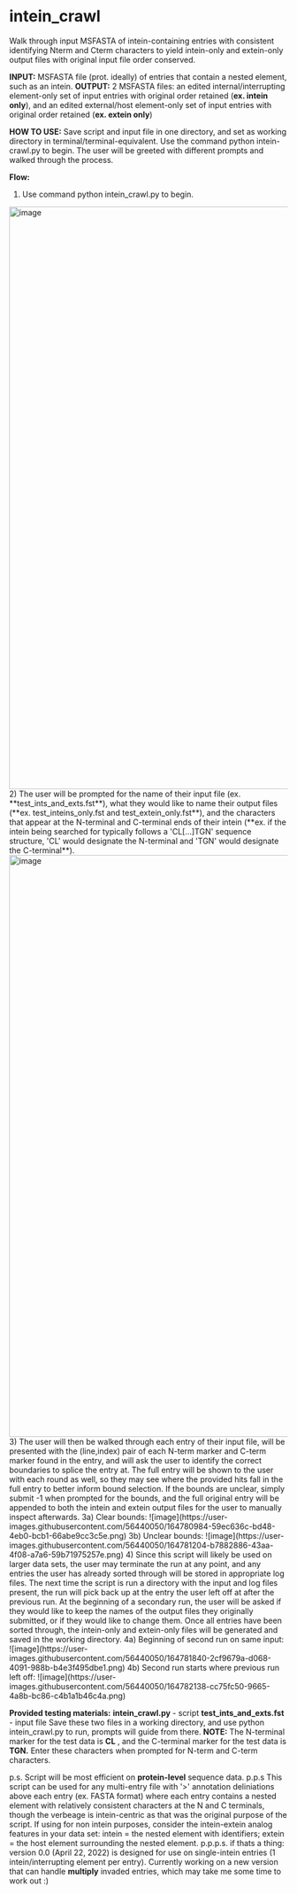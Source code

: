 # intein_crawl
Walk through input MSFASTA of intein-containing entries with consistent identifying Nterm and Cterm characters to yield intein-only and extein-only output files with original input file order conserved.

**INPUT:** MSFASTA file (prot. ideally) of entries that contain a nested element, such as an intein.
**OUTPUT:** 2 MSFASTA files: an edited internal/interrupting element-only set of input entries with original order retained (**ex. intein only**), and an edited external/host element-only set of input entries with original order retained (**ex. extein only**)

**HOW TO USE:** Save script and input file in one directory, and set as working directory in terminal/terminal-equivalent. Use the command python intein-crawl.py to begin. The user will be greeted with different prompts and walked through the process.

**Flow:**
1) Use command python intein_crawl.py to begin.
<img width="1052" alt="image" src="https://user-images.githubusercontent.com/56440050/164769548-819e8dff-41a7-4d3a-8c3f-ba642f8c3e8d.png">
2) The user will be prompted for the name of their input file (ex. **test_ints_and_exts.fst**), what they would like to name their output files (**ex. test_inteins_only.fst and test_extein_only.fst**), and the characters that appear at the N-terminal and C-terminal ends of their intein (**ex. if the intein being searched for typically follows a 'CL[...]TGN' sequence structure, 'CL' would designate the N-terminal and 'TGN' would designate the C-terminal**).  
<img width="1051" alt="image" src="https://user-images.githubusercontent.com/56440050/164770371-81e42a43-311e-4cf6-bb0f-e03eb77038f2.png">
3) The user will then be walked through each entry of their input file, will be presented with the (line,index) pair of each N-term marker and C-term marker found in the entry, and will ask the user to identify the correct boundaries to splice the entry at. The full entry will be shown to the user with each round as well, so they may see where the provided hits fall in the full entry to better inform bound selection. If the bounds are unclear, simply submit -1 when prompted for the bounds, and the full original entry will be appended to both the intein and extein output files for the user to manually inspect afterwards. 
3a) Clear bounds:
![image](https://user-images.githubusercontent.com/56440050/164780984-59ec636c-bd48-4eb0-bcb1-66abe9cc3c5e.png)
3b) Unclear bounds:
![image](https://user-images.githubusercontent.com/56440050/164781204-b7882886-43aa-4f08-a7a6-59b71975257e.png)
4) Since this script will likely be used on larger data sets, the user may terminate the run at any point, and any entries the user has already sorted through will be stored in appropriate log files. The next time the script is run a directory with the input and log files present, the run will pick back up at the entry the user left off at after the previous run. At the beginning of a secondary run, the user will be asked if they would like to keep the names of the output files they originally submitted, or if they would like to change them.   
Once all entries have been sorted through, the intein-only and extein-only files will be generated and saved in the working directory.
4a) Beginning of second run on same input:
![image](https://user-images.githubusercontent.com/56440050/164781840-2cf9679a-d068-4091-988b-b4e3f495dbe1.png)
4b) Second run starts where previous run left off:
![image](https://user-images.githubusercontent.com/56440050/164782138-cc75fc50-9665-4a8b-bc86-c4b1a1b46c4a.png)


**Provided testing materials:**
**intein_crawl.py** - script
**test_ints_and_exts.fst** - input file
Save these two files in a working directory, and use python intein_crawl.py to run, prompts will guide from there.
**NOTE:** The N-terminal marker for the test data is **CL** , and the C-terminal marker for the test data is **TGN.** Enter these characters when prompted for N-term and C-term characters.


p.s.
Script will be most efficient on **protein-level** sequence data.
p.p.s
This script can be used for any multi-entry file with '>' annotation deliniations above each entry (ex. FASTA format) where each entry contains a nested element with relatively consistent characters at the N and C terminals, though the verbeage is intein-centric as that was the original purpose of the script. If using for non intein purposes, consider the intein-extein analog features in your data set: intein = the nested element with identifiers; extein = the host element surrounding the nested element.
p.p.p.s. if thats a thing:
version 0.0 (April 22, 2022) is designed for use on single-intein entries (1 intein/interrupting element per entry). Currently working on a new version that can handle **multiply** invaded entries, which may take me some time to work out :)
